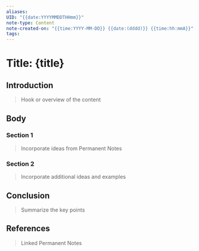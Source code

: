 ```yaml
---
aliases: 
UID: "{{date:YYYYMMDDTHHmm}}"
note-type: Content
note-created-on: "{{time:YYYY-MM-DD}} {{date:(dddd)}} {{time:hh:mmA}}"
tags:
---
```


# Title: {title}

## Introduction

> Hook or overview of the content

## Body

### Section 1

> Incorporate ideas from Permanent Notes

### Section 2

> Incorporate additional ideas and examples

## Conclusion

> Summarize the key points

## References

> Linked Permanent Notes
